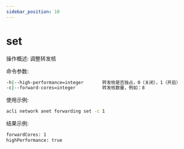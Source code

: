 ```yaml
---
sidebar_position: 10
---
```


# set
操作概述: 调整转发核

命令参数:
```bash
-h|--high-performance=integer       转发核是否独占，0（关闭），1（开启）
-c|--forward-cores=integer          转发核数量，例如：8
```

使用示例:
```bash
acli network anet forwarding set -c 1
```

结果示例:
```bash
forwardCores: 1
highPerformance: true
```